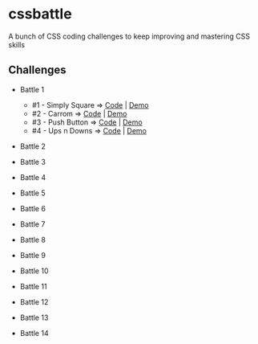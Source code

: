 # cssbattle
A bunch of CSS coding challenges to keep improving and mastering CSS skills

## Challenges
* Battle 1
  * #1 - Simply Square =>
    [Code](https://github.com/npranto/cssbattle/tree/main/battle-1/simply-square)
    |
    [Demo](https://npranto.github.io/cssbattle/battle-1/simply-square)
  * #2 - Carrom =>
    [Code](https://github.com/npranto/cssbattle/tree/main/battle-1/carrom)
    |
    [Demo](https://npranto.github.io/cssbattle/battle-1/carrom)
  * #3 - Push Button =>
    [Code](https://github.com/npranto/cssbattle/tree/main/battle-1/push-button)
    |
    [Demo](https://npranto.github.io/cssbattle/battle-1/push-button)
  * #4 - Ups n Downs =>
    [Code](https://github.com/npranto/cssbattle/tree/main/battle-1/ups-n-downs)
    |
    [Demo](https://npranto.github.io/cssbattle/battle-1/ups-n-downs)

* Battle 2
* Battle 3
* Battle 4
* Battle 5
* Battle 6
* Battle 7
* Battle 8
* Battle 9
* Battle 10
* Battle 11
* Battle 12
* Battle 13
* Battle 14


